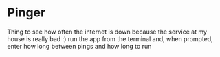 # Pinger
Thing to see how often the internet is down because the service at my house is really bad :)
run the app from the terminal and, when prompted, enter how long between pings and how long to run
